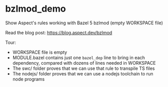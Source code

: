 # bzlmod_demo

Show Aspect's rules working with Bazel 5 bzlmod (empty WORKSPACE file)

Read the blog post: <https://blog.aspect.dev/bzlmod>

Tour:

- WORKSPACE file is empty
- MODULE.bazel contains just one `bazel_dep` line to bring in each dependency, compared with dozens of lines needed in WORKSPACE
- The swc/ folder proves that we can use that rule to transpile TS files
- The nodejs/ folder proves that we can use a nodejs toolchain to run node programs
